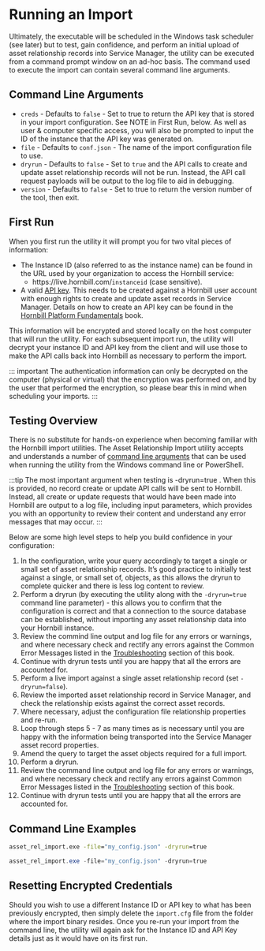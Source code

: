 # Running an Import

Ultimately, the executable will be scheduled in the Windows task scheduler (see later) but to test, gain confidence, and perform an initial upload of asset relationship records into Service Manager, the utility can be executed from a command prompt window on an ad-hoc basis. The command used to execute the import can contain several command line arguments.

## Command Line Arguments

- `creds` - Defaults to `false` - Set to true to return the API key that is stored in your import configuration. See NOTE in First Run, below. As well as user & computer specific access, you will also be prompted to input the ID of the instance that the API key was generated on.
- `file` - Defaults to `conf.json` - The name of the import configuration file to use.
- `dryrun` - Defaults to `false` - Set to `true` and the API calls to create and update asset relationship records will not be run. Instead, the API call request payloads will be output to the log file to aid in debugging.
- `version` - Defaults to `false` - Set to true to return the version number of the tool, then exit.

## First Run

When you first run the utility it will prompt you for two vital pieces of information:

- The Instance ID (also referred to as the instance name) can be found in the URL used by your organization to access the Hornbill service:
  - ht<span>tps://live.hornbill.com/</span>`instanceid` (case sensitive).
- A valid [API key](/data-imports-guide/asset-relationships/authentication#api-keys). This needs to be created against a Hornbill user account with enough rights to create and update asset records in Service Manager. Details on how to create an API key can be found in the [Hornbill Platform Fundamentals](/esp-fundamentals/security/api-keys) book.

This information will be encrypted and stored locally on the host computer that will run the utility. For each subsequent import run, the utility will decrypt your instance ID and API key from the client and will use those to make the API calls back into Hornbill as necessary to perform the import.

::: important 
The authentication information can only be decrypted on the computer (physical or virtual) that the encryption was performed on, and by the user that performed the encryption, so please bear this in mind when scheduling your imports.
:::

## Testing Overview

There is no substitute for hands-on experience when becoming familiar with the Hornbill import utilities. The Asset Relationship Import utility accepts and understands a number of [command line arguments](https://docs-internal.hornbill.com/data-imports-guide/asset-relationships/command#command-line-arguments) that can be used when running the utility from the Windows command line or PowerShell.

:::tip
The most important argument when testing is -dryrun=true . When this is provided, no record create or update API calls will be sent to Hornbill. Instead, all create or update requests that would have been made into Hornbill are output to a log file, including input parameters, which provides you with an opportunity to review their content and understand any error messages that may occur.
:::

Below are some high level steps to help you build confidence in your configuration:
1. In the configuration, write your query accordingly to target a single or small set of asset relationship records. It’s good practice to initially test against a single, or small set of, objects, as this allows the dryrun to complete quicker and there is less log content to review.
2. Perform a dryrun (by executing the utility along with the `-dryrun=true` command line parameter) - this allows you to confirm that the configuration is correct and that a connection to the source database can be established, without importing any asset relationship data into your Hornbill instance.
3. Review the commind line output and log file for any errors or warnings, and where necessary check and rectify any errors against the Common Error Messages listed in the [Troubleshooting](/data-imports-guide/asset-relationships/debugging) section of this book.
4. Continue with dryrun tests until you are happy that all the errors are accounted for.
5. Perform a live import against a single asset relationship record (set `-dryrun=false`).
6. Review the imported asset relationship record in Service Manager, and check the relationship exists against the correct asset records.
7. Where necessary, adjust the configuration file relationship properties and re-run.
8. Loop through steps 5 - 7 as many times as is necessary until you are happy with the information being transported into the Service Manager asset record properties.
9. Amend the query to target the asset objects required for a full import.
10. Perform a dryrun.
11. Review the command line output and log file for any errors or warnings, and where necessary check and rectify any errors against Common Error Messages listed in the [Troubleshooting](/data-imports-guide/asset-relationships/debugging) section of this book.
12. Continue with dryrun tests until you are happy that all the errors are accounted for.

## Command Line Examples

```cmd
asset_rel_import.exe -file="my_config.json" -dryrun=true
```
```powershell
asset_rel_import.exe -file="my_config.json" -dryrun=true
```

## Resetting Encrypted Credentials

Should you wish to use a different Instance ID or API key to what has been previously encrypted, then simply delete the `import.cfg` file from the folder where the import binary resides. Once you re-run your import from the command line, the utility will again ask for the Instance ID and API Key details just as it would have on its first run.